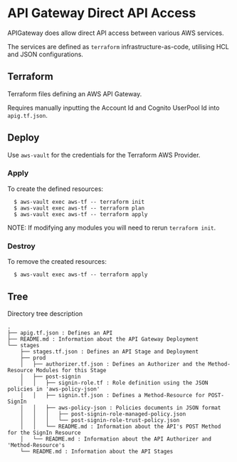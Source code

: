 # API Gateway Direct API Access
APIGateway does allow direct API access between various AWS services.

The services are defined as `terraform` infrastructure-as-code, utilising HCL and JSON configurations.

## Terraform
Terraform files defining an AWS API Gateway.

Requires manually inputting the Account Id and Cognito UserPool Id into `apig.tf.json`.

## Deploy
Use `aws-vault` for the credentials for the Terraform AWS Provider.

### Apply
To create the defined resources:

```
  $ aws-vault exec aws-tf -- terraform init
  $ aws-vault exec aws-tf -- terraform plan 
  $ aws-vault exec aws-tf -- terraform apply 
```
NOTE: If modifying any modules you will need to rerun `terraform init`.

### Destroy
To remove the created resources:

```
  $ aws-vault exec aws-tf -- terraform apply 
```

## Tree
Directory tree description

```
.
├── apig.tf.json : Defines an API
├── README.md : Information about the API Gateway Deployment
└── stages
    ├── stages.tf.json : Defines an API Stage and Deployment
    ├── prod
    │   ├── authorizer.tf.json : Defines an Authorizer and the Method-Resource Modules for this Stage
    │   ├── post-signin
    │   │   ├── signin-role.tf : Role definition using the JSON policies in 'aws-policy-json'
    │   │   ├── signin.tf.json : Defines a Method-Resource for POST-SignIn
    │   │   ├── aws-policy-json : Policies documents in JSON format
    │   │   │   ├── post-signin-role-managed-policy.json
    │   │   │   └── post-signin-role-trust-policy.json
    │   │   └── README.md : Information about the API's POST Method for the SignIn Resource
    │   └── README.md : Information about the API Authorizer and 'Method-Resource's
    └── README.md : Information about the API Stages
```
